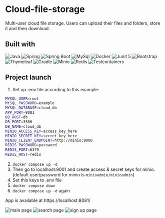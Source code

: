 # Cloud-file-storage
Multi-user cloud file storage. Users can upload their files and folders, store it and then download.
## Built with

![Java](https://img.shields.io/badge/java-black?style=for-the-badge&logo=java&link=https%3A%2F%2Fwww.java.com%2Fen%2F)
![Spring](https://img.shields.io/badge/Spring-black?style=for-the-badge&logo=spring&link=https%3A%2F%2Fspring.io)
![Spring Boot](https://img.shields.io/badge/Spring%20boot-black?style=for-the-badge&logo=spring%20boot&link=https%3A%2F%2Fspring.io)
![MySql](https://img.shields.io/badge/mysql-black?style=for-the-badge&logo=mysql&link=https%3A%2F%2Fwww.mysql.org)
![Docker](https://img.shields.io/badge/docker-black?style=for-the-badge&logo=docker&link=https%3A%2F%2Fwww.docker.com)
![Junit 5](https://img.shields.io/badge/Junit5-black?logo=junit5&style=for-the-badge)
![Bootstrap](https://img.shields.io/badge/Bootstrap-black?logo=bootstrap&style=for-the-badge)
![Thymeleaf](https://img.shields.io/badge/thymeleaf-black?style=for-the-badge&logo=thymeleaf&link=https%3A%2F%2Fwww.thymeleaf.org)
![Gradle](https://img.shields.io/badge/gradle-black?style=for-the-badge&logo=gradle&link=https%3A%2F%2Fgradle.org)
![Minio](https://img.shields.io/badge/minio-black?style=for-the-badge&logo=minio&link=https%3A%2F%2Fmin.io)
![Redis](https://img.shields.io/badge/redis-black?style=for-the-badge&logo=redis&link=https%3A%2F%2Fredis.io)
![Testcontainers](https://img.shields.io/badge/testcontainers-black?style=for-the-badge&logo=testcontainers&link=https%3A%2F%2Ftestcontainers.com)

## Project launch
1. Set up .env file according to this example:
```bash
MYSQL_USER=root
MYSQL_PASSWORD=example
MYSQL_DATABASE=cloud_db
APP_PORT=8081
DB_HOST=db
DB_PORT=3306
DB_NAME=cloud_db
MINIO_ACCESS_KEY=access_key_here
MINIO_SECRET_KEY=secret_key_here
MINIO_CLIENT_ENDPOINT=http://minio:9000
REDIS_PASSWORD=password
REDIS_PORT=6379
REDIS_HOST=redis
```
2. `docker compose up -d`
3. Then go to localhost:9001 and create access & secret keys for minio. (default user/password for minio is `minioadmin/minioadmin`)
4. Set this keys to .env file
5. `docker compose down`
6.  `docker compose up -d` again

App is available at https://localhost:8081/

![main page](img/image1.png)
![search page](img/image2.png)
![sign up page](img/image3.png)
